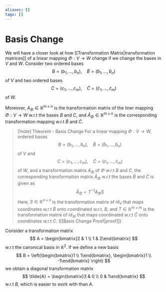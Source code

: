 ```yaml
---
aliases: []
tags: []
---
```


# Basis Change

We will have a closer look at how [[Transformation Matrix|transformation matrices]] of a linear mapping $\Phi : V \rightarrow W$ change if we change the bases in $V$ and $W$. Consider two ordered bases
$$
B = (b_{1},\dots,b_{n}), \ \ \ \ \tilde{B} = (\tilde{b}_{1}, \dots, \tilde{b}_{n})
$$
of $V$ and two ordered bases
$$
C = (c_{1},\dots,c_{m}), \ \ \ \ \tilde{C} = (\tilde{c}_{1}, \dots, \tilde{c}_{m})
$$
of $W$. 

Moreover, $A_{\Phi}\in \mathbb{R}^{m\times n}$  is the transformation matrix of the liner mapping $\Phi: V \rightarrow W$ w.r.t the bases $B$ and $C$, and $\tilde{A}_{\Phi}\in \mathbb{R}^{m\times n}$ is the corresponding transformation mapping w.r.t $\tilde{B}$ and $\tilde{C}$.

>[!note] Theorem - Basis Change
> For a linear mapping $\Phi: V\rightarrow W$, ordered bases
> $$
> B = (b_{1},\dots,b_{n}), \ \ \ \ \tilde{B} = (\tilde{b}_{1}, \dots, \tilde{b}_{n})
>$$
>of $V$ and
>$$
>C = (c_{1},\dots,c_{m}), \ \ \ \ \tilde{C} = (\tilde{c}_{1}, \dots, \tilde{c}_{m})
>$$
>of $W$, and a transformation matrix $A_{\Phi}$ of $\Phi$ w.r.t $B$ and $C$, the corresponding transformation matrix $\tilde{A}_{\Phi}$ w.r.t the bases $\tilde{B}$ and $\tilde{C}$ is given as
>$$
>\tilde{A}_{\Phi}= T^{-1}A_{\Phi}S
>$$
> Here, $S \in \mathbb{R}^{n\times n}$ is the transformation matrix of $id_{V}$ that maps coordinates w.r.t $\tilde{B}$ onto coordinated w.r.t. $B$, and $T \in \mathbb{R}^{m\times m}$ is the transformation matrix of $id_{W}$ that maps coordinated w.r.t $\tilde{C}$ onto coordinates w.r.t $C$. ([[Basis Change Proof|proof]])

Consider a transformation matrix
$$
A = \begin{bmatrix}2 & 1 \\ 1 & 2\end{bmatrix}
$$
w.r.t the canonical basis in $\mathbb{R}^2$. If we define a new basis
$$
B = \left(\begin{bmatrix}1 \\ 1\end{bmatrix}, \begin{bmatrix}1 \\ -1\end{bmatrix} \right)
$$
we obtain a diagonal transformation matrix
$$
\tilde{A} = \begin{bmatrix}3 & 0 \\ 0 & 1\end{bmatrix}
$$
w.r.t $B$, which is easier to work with than $A$.
